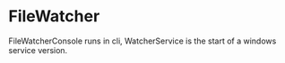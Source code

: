 # FileWatcher

FileWatcherConsole runs in cli, WatcherService is the start of a windows service version.

